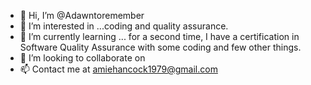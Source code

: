 - 👋 Hi, I’m @Adawntoremember
- 👀 I’m interested in ...coding and quality assurance.
- 🌱 I’m currently learning ... for a second time, I have a certification in Software Quality Assurance with some coding and few other things.
- 💞️ I’m looking to collaborate on
- 📫 Contact me at amiehancock1979@gmail.com 
